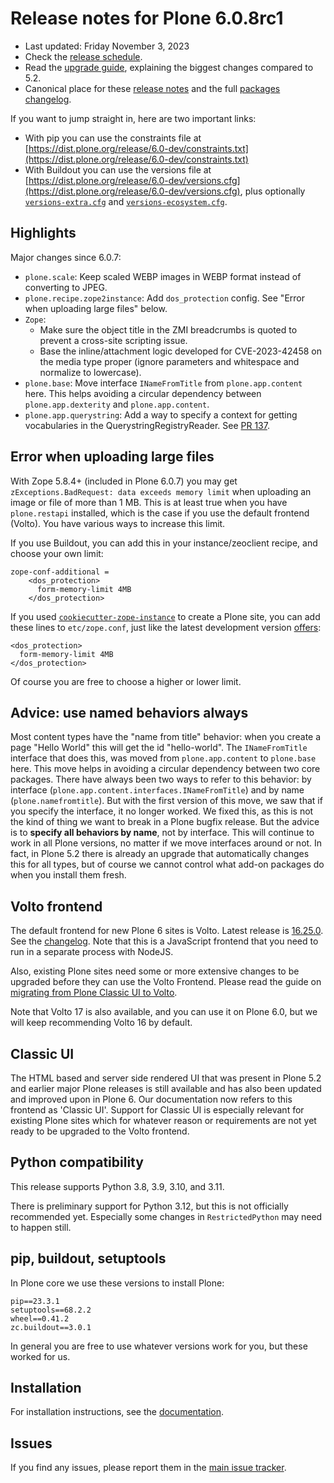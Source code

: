 # Release notes for Plone 6.0.8rc1

* Last updated: Friday November 3, 2023
* Check the [release schedule](https://plone.org/download/release-schedule).
* Read the [upgrade guide](https://6.docs.plone.org/upgrade/index.html), explaining the biggest changes compared to 5.2.
* Canonical place for these [release notes](https://dist.plone.org/release/6.0-dev/RELEASE-NOTES.md) and the full [packages changelog](https://dist.plone.org/release/6.0-dev/changelog.txt).

If you want to jump straight in, here are two important links:

* With pip you can use the constraints file at [https://dist.plone.org/release/6.0-dev/constraints.txt](https://dist.plone.org/release/6.0-dev/constraints.txt)
* With Buildout you can use the versions file at [https://dist.plone.org/release/6.0-dev/versions.cfg](https://dist.plone.org/release/6.0-dev/versions.cfg), plus optionally [`versions-extra.cfg`](https://dist.plone.org/release/6.0-dev/versions-extra.cfg) and [`versions-ecosystem.cfg`](https://dist.plone.org/release/6.0-dev/versions-ecosystem.cfg).


## Highlights

Major changes since 6.0.7:

* `plone.scale`: Keep scaled WEBP images in WEBP format instead of converting to JPEG.
* `plone.recipe.zope2instance`: Add `dos_protection` config.  See "Error when uploading large files" below.
* `Zope`:
  * Make sure the object title in the ZMI breadcrumbs is quoted to prevent a cross-site scripting issue.
  * Base the inline/attachment logic developed for CVE-2023-42458 on the media type proper (ignore parameters and whitespace and normalize to lowercase).
* `plone.base`: Move interface `INameFromTitle` from `plone.app.content` here.
  This helps avoiding a circular dependency between `plone.app.dexterity` and `plone.app.content`.
* `plone.app.querystring`: Add a way to specify a context for getting vocabularies in the QuerystringRegistryReader.
  See [PR 137](https://github.com/plone/plone.app.querystring/pull/137).


## Error when uploading large files

With Zope 5.8.4+ (included in Plone 6.0.7) you may get `zExceptions.BadRequest: data exceeds memory limit` when uploading an image or file of more than 1 MB.  This is at least true when you have `plone.restapi` installed, which is the case if you use the default frontend (Volto).
You have various ways to increase this limit.

If you use Buildout, you can add this in your instance/zeoclient recipe, and choose your own limit:

```
zope-conf-additional =
    <dos_protection>
      form-memory-limit 4MB
    </dos_protection>
```

If you used [`cookiecutter-zope-instance`](https://github.com/plone/cookiecutter-zope-instance) to create a Plone site, you can add these lines to `etc/zope.conf`, just like the latest development version [offers](https://github.com/plone/cookiecutter-zope-instance/pull/12/files):

```
<dos_protection>
  form-memory-limit 4MB
</dos_protection>
```

Of course you are free to choose a higher or lower limit.


## Advice: use named behaviors always

Most content types have the "name from title" behavior: when you create a page "Hello World" this will get the id "hello-world".  The `INameFromTitle` interface that does this, was moved from `plone.app.content` to `plone.base` here.  This move helps in avoiding a circular dependency between two core packages.
There have always been two ways to refer to this behavior: by interface (`plone.app.content.interfaces.INameFromTitle`) and by name (`plone.namefromtitle`).  But with the first version of this move, we saw that if you specify the interface, it no longer worked.  We fixed this, as this is not the kind of thing we want to break in a Plone bugfix release.
But the advice is to **specify all behaviors by name**, not by interface.  This will continue to work in all Plone versions, no matter if we move interfaces around or not.  In fact, in Plone 5.2 there is already an upgrade that automatically changes this for all types, but of course we cannot control what add-on packages do when you install them fresh.


## Volto frontend

The default frontend for new Plone 6 sites is Volto. Latest release is [16.25.0](https://www.npmjs.com/package/@plone/volto/v/16.25.0).  See the [changelog](https://github.com/plone/volto/blob/16.25.0/CHANGELOG.md).
Note that this is a JavaScript frontend that you need to run in a separate process with NodeJS.

Also, existing Plone sites need some or more extensive changes to be upgraded before they can use the Volto Frontend. Please read the guide on [migrating from Plone Classic UI to Volto](https://6.docs.plone.org/backend/upgrading/version-specific-migration/migrate-to-volto.html).

Note that Volto 17 is also available, and you can use it on Plone 6.0, but we will keep recommending Volto 16 by default.


## Classic UI

The HTML based and server side rendered UI that was present in Plone 5.2 and earlier major Plone releases is still available and has also been updated and improved upon in Plone 6.  Our documentation now refers to this frontend as 'Classic UI'.  Support for Classic UI is especially relevant for existing Plone sites which for whatever reason or requirements are not yet ready to be upgraded to the Volto frontend.


## Python compatibility

This release supports Python 3.8, 3.9, 3.10, and 3.11.

There is preliminary support for Python 3.12, but this is not officially recommended yet.  Especially some changes in `RestrictedPython` may need to happen still.


## pip, buildout, setuptools

In Plone core we use these versions to install Plone:

```
pip==23.3.1
setuptools==68.2.2
wheel==0.41.2
zc.buildout==3.0.1
```

In general you are free to use whatever versions work for you, but these worked for us.


## Installation

For installation instructions, see the [documentation](https://6.docs.plone.org/install/index.html).


## Issues

If you find any issues, please report them in the [main issue tracker](https://github.com/plone/Products.CMFPlone/issues).

